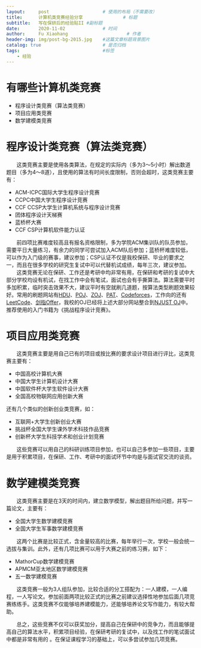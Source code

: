 ```yaml
---
layout:     post                    # 使用的布局（不需要改）
title:      计算机类竞赛经验分享               # 标题 
subtitle:   写在保研后的经验贴II #副标题
date:       2020-11-02              # 时间
author:     Fu Xiaohang                      # 作者
header-img: img/post-bg-2015.jpg    #这篇文章标题背景图片
catalog: true                       # 是否归档
tags:                               #标签
    - 经验
---
```



# 有哪些计算机类竞赛

 - 程序设计类竞赛（算法类竞赛）
 - 项目应用类竞赛
 - 数学建模类竞赛

# 程序设计类竞赛（算法类竞赛）
&nbsp;&nbsp;&nbsp;&nbsp;&nbsp;&nbsp;&nbsp;这类竞赛主要是使用各类算法，在规定的实际内（多为3～5小时）解出数道题目（多为4～8道），且使用的算法有时间长度限制，否则会超时，这类竞赛主要有：

 - ACM-ICPC国际大学生程序设计竞赛
 - CCPC中国大学生程序设计竞赛
 - CCF CCSP大学生计算机系统与程序设计竞赛
 - 团体程序设计天梯赛
 - 蓝桥杯大赛
 - CCF CSP计算机软件能力认证

&nbsp;&nbsp;&nbsp;&nbsp;&nbsp;&nbsp;&nbsp;前四项比赛难度较高且有报名资格限制，多为学院ACM集训队的队员参加，需要平日大量练习，有余力的同学可尝试加入ACM队后参加；蓝桥杯难度较低，可以作为入门级的赛事，建议参加；CSP认证不仅是我校保研、毕业的要求之一，而且在很多学校的研究生复试中可以代替机试成绩，每年三次，建议参加。
&nbsp;&nbsp;&nbsp;&nbsp;&nbsp;&nbsp;&nbsp;这类竞赛无论在保研、工作还是考研中均非常有用，在保研和考研的复试中大部分学校均设有机试，在找工作中会有笔试，面试也会有手撕算法。算法需要平时多加积累，临时突击效果不大，建议平时有空就刷几道题，按算法类型刷题效果较好。常用的刷题网站有[HDU](http://acm.hdu.edu.cn/)、[POJ](http://poj.org/)、[ZOJ](https://zoj.pintia.cn/home/news)、[PAT](https://www.patest.cn/)、[Codeforces](http://codeforces.com/)，工作向的还有[LeetCode](https://leetcode-cn.com/)、[剑指Offer](https://www.nowcoder.com/ta/coding-interviews)，我校的OJ已经将上述大部分网站整合到[NJUST OJ](http://icpc.njust.edu.cn/Problem/Hdu/)中。推荐使用的入门书籍为《挑战程序设计竞赛》。
# 项目应用类竞赛
&nbsp;&nbsp;&nbsp;&nbsp;&nbsp;&nbsp;&nbsp;这类竞赛主要是用自己已有的项目或按比赛的要求设计项目进行评比，这类竞赛主要有：

 - 中国高校计算机大赛
 - 中国大学生计算机设计大赛
 - 中国软件杯大学生软件设计大赛
 - 全国高校物联网应用创新大赛

还有几个类似的创新创业类竞赛，如：

 - 互联网+大学生创新创业大赛
 - 挑战杯全国大学生课外学术科技作品竞赛
 - 创新杯大学生科技学术和创业计划竞赛

&nbsp;&nbsp;&nbsp;&nbsp;&nbsp;&nbsp;&nbsp;这些竞赛可以用自己的科研训练项目参加，也可以自己多参加一些项目，主要是用于积累项目，在保研、工作、考研中的面试环节中均是与面试官交流的谈资。

# 数学建模类竞赛
&nbsp;&nbsp;&nbsp;&nbsp;&nbsp;&nbsp;&nbsp;这类竞赛主要是在3天的时间内，建立数学模型，解出题目所给问题，并写一篇论文，主要有：

 - 全国大学生数学建模竞赛
 - 全国大学生军事数学建模竞赛

&nbsp;&nbsp;&nbsp;&nbsp;&nbsp;&nbsp;&nbsp;这两个比赛是比较正式，含金量较高的比赛，每年举行一次，学校一般会统一选拔与集训。此外，还有几项比赛可以用于大赛之前的练习赛，如下：

 - MathorCup数学建模竞赛
 - APMCM亚太地区数学建模竞赛
 - 五一数学建模竞赛

&nbsp;&nbsp;&nbsp;&nbsp;&nbsp;&nbsp;&nbsp;这类竞赛一般为3人组队参加，比较合适的分工搭配为：一人建模，一人编程，一人写论文。参加前面两项比较正式的比赛之前建议选择性地参加后面几项竞赛练练手。这类竞赛不仅能够培养建模能力，还能够培养论文写作能力，有较大帮助。

&nbsp;&nbsp;&nbsp;&nbsp;&nbsp;&nbsp;&nbsp;总之，这些竞赛不仅可以获奖加分，提高自己在保研中的竞争力，而且能够提高自己的算法水平，积累项目经验，在保研考研的复试中，以及找工作的笔试面试中都是非常有用的 。在保证课程学习的基础上，可以多尝试参加几项竞赛。
